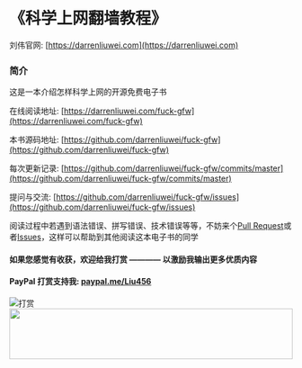 # 《科学上网翻墙教程》
刘伟官网: [https://darrenliuwei.com](https://darrenliuwei.com)
### 简介
这是一本介绍怎样科学上网的开源免费电子书

在线阅读地址: [https://darrenliuwei.com/fuck-gfw](https://darrenliuwei.com/fuck-gfw)

本书源码地址: [https://github.com/darrenliuwei/fuck-gfw](https://github.com/darrenliuwei/fuck-gfw)

每次更新记录: [https://github.com/darrenliuwei/fuck-gfw/commits/master](https://github.com/darrenliuwei/fuck-gfw/commits/master)

提问与交流: [https://github.com/darrenliuwei/fuck-gfw/issues](https://github.com/darrenliuwei/fuck-gfw/issues)

阅读过程中若遇到语法错误、拼写错误、技术错误等等，不妨来个[Pull Request](https://github.com/darrenliuwei/fuck-gfw)或者[Issues](https://github.com/darrenliuwei/fuck-gfw/issues)，这样可以帮助到其他阅读这本电子书的同学

#### 如果您感觉有收获，欢迎给我打赏 ———— 以激励我输出更多优质内容
#### PayPal 打赏支持我: [paypal.me/Liu456](https://paypal.me/Liu456)
![打赏](https://i.imgur.com/quzuqoX.png)
<a href="https://www.vultr.com/?ref=7295225"><img src="https://www.vultr.com/media/banner_1.png" width="100%" height="90"></a>